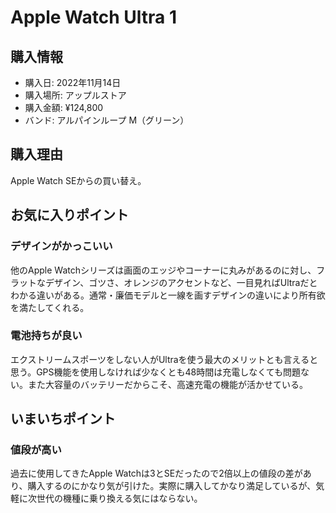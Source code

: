# Apple Watch Ultra 1
## 購入情報
- 購入日: 2022年11月14日
- 購入場所: アップルストア
- 購入金額: ¥124,800
- バンド: アルパインループ M（グリーン）
## 購入理由
Apple Watch SEからの買い替え。

## お気に入りポイント
### デザインがかっこいい
他のApple Watchシリーズは画面のエッジやコーナーに丸みがあるのに対し、フラットなデザイン、ゴツさ、オレンジのアクセントなど、一目見ればUltraだとわかる違いがある。通常・廉価モデルと一線を画すデザインの違いにより所有欲を満たしてくれる。
### 電池持ちが良い
エクストリームスポーツをしない人がUltraを使う最大のメリットとも言えると思う。GPS機能を使用しなければ少なくとも48時間は充電しなくても問題ない。また大容量のバッテリーだからこそ、高速充電の機能が活かせている。
## いまいちポイント
### 値段が高い
過去に使用してきたApple Watchは3とSEだったので2倍以上の値段の差があり、購入するのにかなり気が引けた。実際に購入してかなり満足しているが、気軽に次世代の機種に乗り換える気にはならない。